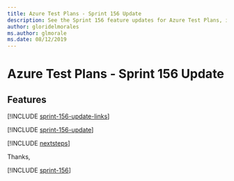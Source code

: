 ```yaml
---
title: Azure Test Plans - Sprint 156 Update
description: See the Sprint 156 feature updates for Azure Test Plans, including next steps.
author: gloridelmorales
ms.author: glmorale
ms.date: 08/12/2019
---
```


# Azure Test Plans - Sprint 156 Update

## Features

[!INCLUDE [sprint-156-update-links](../includes/testplans/sprint-156-update-links.md)]

[!INCLUDE [sprint-156-update](../includes/testplans/sprint-156-update.md)]

[!INCLUDE [nextsteps](../includes/nextsteps.md)]

Thanks,

[!INCLUDE [sprint-156](../includes/signer/sprint-156.md)]
